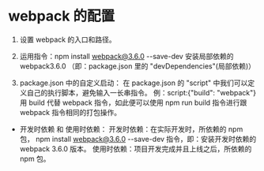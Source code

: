 # webpack 的配置

1. 设置 webpack 的入口和路径。

2. 运用指令：npm install webpack@3.6.0 --save-dev
   安装局部依赖的 webpack3.6.0
   （即：package.json 里的 "devDependencies"(局部依赖)）

3. package.json 中的自定义启动：
   在 package.json 的 "script" 中我们可以定义自己的执行脚本，避免输入一长串指令。
   例：script:{"build": "webpack"}用 build 代替 webpack 指令，如此便可以使用 npm run build 指令进行跟 webpack 指令相同的打包操作。

- 开发时依赖 和 使用时依赖：
  开发时依赖：在实际开发时，所依赖的 npm 包，
  npm install webpack@3.6.0 --save-dev 指令，即：安装开发时依赖的 webpack 3.6.0 版本。
  使用时依赖：项目开发完成并且上线之后，所依赖的 npm 包。
